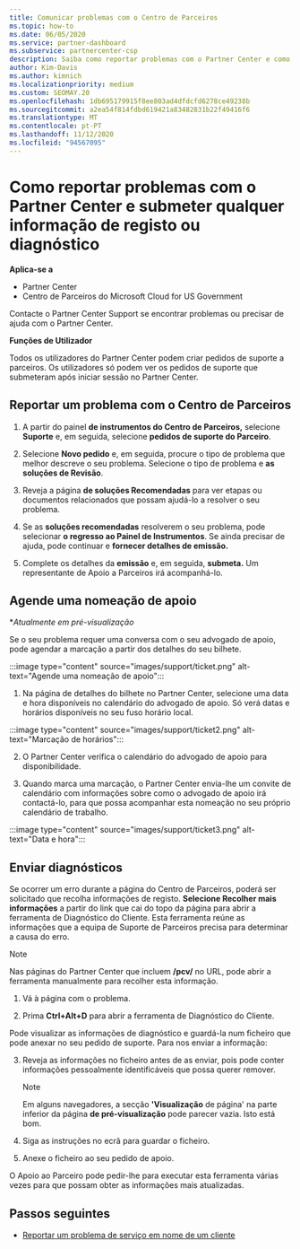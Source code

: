 ```yaml
---
title: Comunicar problemas com o Centro de Parceiros
ms.topic: how-to
ms.date: 06/05/2020
ms.service: partner-dashboard
ms.subservice: partnercenter-csp
description: Saiba como reportar problemas com o Partner Center e como recolher informações de diagnóstico para a equipa de Apoio ao Parceiro.
author: Kim-Davis
ms.author: kimnich
ms.localizationpriority: medium
ms.custom: SEOMAY.20
ms.openlocfilehash: 1db695179915f8ee803ad4dfdcfd6278ce49238b
ms.sourcegitcommit: a2ea54f814fdbd619421a83482831b22f49416f6
ms.translationtype: MT
ms.contentlocale: pt-PT
ms.lasthandoff: 11/12/2020
ms.locfileid: "94567095"
---
```

# <a name="how-to-report-problems-with-partner-center-and-submit-any-log-or-diagnostics-information"></a>Como reportar problemas com o Partner Center e submeter qualquer informação de registo ou diagnóstico

**Aplica-se a**

- Partner Center
- Centro de Parceiros do Microsoft Cloud for US Government

Contacte o Partner Center Support se encontrar problemas ou precisar de ajuda com o Partner Center.

**Funções de Utilizador**

Todos os utilizadores do Partner Center podem criar pedidos de suporte a parceiros. Os utilizadores só podem ver os pedidos de suporte que submeteram após iniciar sessão no Partner Center.

## <a name="report-a-problem-with-the-partner-center"></a>Reportar um problema com o Centro de Parceiros

1. A partir do painel **de instrumentos do Centro de Parceiros,** selecione **Suporte** e, em seguida, selecione **pedidos de suporte do Parceiro**.

2. Selecione **Novo pedido** e, em seguida, procure o tipo de problema que melhor descreve o seu problema. Selecione o tipo de problema e **as soluções de Revisão**.

3. Reveja a página **de soluções Recomendadas** para ver etapas ou documentos relacionados que possam ajudá-lo a resolver o seu problema.

4. Se as **soluções recomendadas** resolverem o seu problema, pode selecionar **o regresso ao Painel de Instrumentos**. Se ainda precisar de ajuda, pode continuar e **fornecer detalhes de emissão.**

5. Complete os detalhes da **emissão** e, em seguida, **submeta.** Um representante de Apoio a Parceiros irá acompanhá-lo.

## <a name="schedule-a-support-appointment"></a>Agende uma nomeação de apoio 

**Atualmente em pré-visualização*

Se o seu problema requer uma conversa com o seu advogado de apoio, pode agendar a marcação a partir dos detalhes do seu bilhete.

:::image type="content" source="images/support/ticket.png" alt-text="Agende uma nomeação de apoio":::

1.  Na página de detalhes do bilhete no Partner Center, selecione uma data e hora disponíveis no calendário do advogado de apoio. Só verá datas e horários disponíveis no seu fuso horário local.

:::image type="content" source="images/support/ticket2.png" alt-text="Marcação de horários":::

2. O Partner Center verifica o calendário do advogado de apoio para disponibilidade.

1. Quando marca uma marcação, o Partner Center envia-lhe um convite de calendário com informações sobre como o advogado de apoio irá contactá-lo, para que possa acompanhar esta nomeação no seu próprio calendário de trabalho.

:::image type="content" source="images/support/ticket3.png" alt-text="Data e hora":::

## <a name="send-diagnostics"></a>Enviar diagnósticos

Se ocorrer um erro durante a página do Centro de Parceiros, poderá ser solicitado que recolha informações de registo. **Selecione Recolher mais informações** a partir do link que cai do topo da página para abrir a ferramenta de Diagnóstico do Cliente. Esta ferramenta reúne as informações que a equipa de Suporte de Parceiros precisa para determinar a causa do erro. 

>[!NOTE]
>Nas páginas do Partner Center que incluem **/pcv/** no URL, pode abrir a ferramenta manualmente para recolher esta informação.

1. Vá à página com o problema.

2. Prima **Ctrl+Alt+D** para abrir a ferramenta de Diagnóstico do Cliente.

Pode visualizar as informações de diagnóstico e guardá-la num ficheiro que pode anexar no seu pedido de suporte. Para nos enviar a informação:

3. Reveja as informações no ficheiro antes de as enviar, pois pode conter informações pessoalmente identificáveis que possa querer remover.

    >[!NOTE]
    >Em alguns navegadores, a secção **'Visualização** de página' na parte inferior da página **de pré-visualização** pode parecer vazia. Isto está bom.

4. Siga as instruções no ecrã para guardar o ficheiro.

5. Anexe o ficheiro ao seu pedido de apoio.

O Apoio ao Parceiro pode pedir-lhe para executar esta ferramenta várias vezes para que possam obter as informações mais atualizadas.

## <a name="next-steps"></a>Passos seguintes

- [Reportar um problema de serviço em nome de um cliente](report-problems-on-behalf-of-a-customer.md)